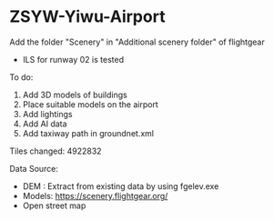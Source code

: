 # ZSYW-Yiwu-Airport

Add the folder "Scenery" in "Additional scenery folder" of flightgear

- ILS for runway 02 is tested

To do:
1. Add 3D models of buildings
2. Place suitable models on the airport
3. Add lightings
4. Add AI data
5. Add taxiway path in groundnet.xml

Tiles changed:
4922832

Data Source:
- DEM : Extract from existing data by using fgelev.exe
- Models: https://scenery.flightgear.org/
- Open street map


